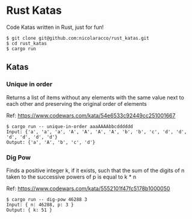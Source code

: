 # Rust Katas

Code Katas written in Rust, just for fun!

```
$ git clone git@github.com:nicolaracco/rust_katas.git
$ cd rust_katas
$ cargo run
```

## Katas

### Unique in order

Returns a list of items without any elements with the same value next to each other and preserving the original order of elements

Ref: https://www.codewars.com/kata/54e6533c92449cc251001667

```
$ cargo run -- unique-in-order aaaAAAAbbcdddddd
Input: {'a', 'a', 'a', 'A', 'A', 'A', 'A', 'b', 'b', 'c', 'd', 'd', 'd', 'd', 'd', 'd'}
Output: {'a', 'A', 'b', 'c', 'd'}
```

### Dig Pow

Finds a positive integer k, if it exists, such that the sum of the digits of n taken to the successive powers of p is equal to k \* n

Ref: https://www.codewars.com/kata/5552101f47fc5178b1000050

```
$ cargo run -- dig-pow 46288 3
Input: { n: 46288, p: 3 }
Output: { k: 51 }
```
